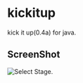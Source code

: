 # kickitup
kick it up(0.4a) for java.

## ScreenShot
 ![Select Stage.](https://user-images.githubusercontent.com/14028505/58261931-39463b00-7db4-11e9-9c7c-500120a05953.png)
